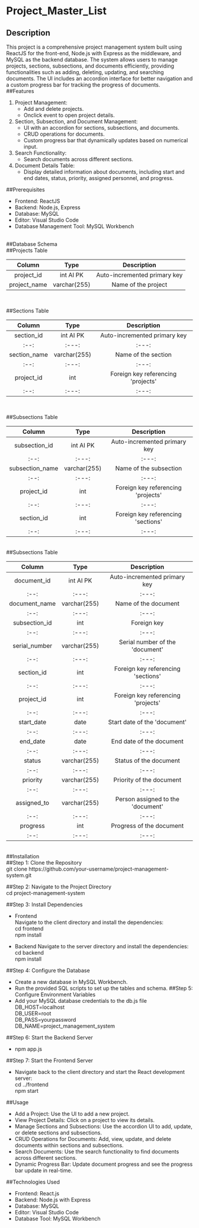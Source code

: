 # Project_Master_List
 
## Description
This project is a comprehensive project management system built using ReactJS for the front-end, Node.js with Express as the middleware, and MySQL as the backend database. The system allows users to manage projects, sections, subsections, and documents efficiently, providing functionalities such as adding, deleting, updating, and searching documents. The UI includes an accordion interface for better navigation and a custom progress bar for tracking the progress of documents.<br>
##Features
1. Project Management:
   - Add and delete projects.
   - Onclick event to open project details.
2. Section, Subsection, and Document Management:
   - UI with an accordion for sections, subsections, and documents.
   - CRUD operations for documents.
   - Custom progress bar that dynamically updates based on numerical input.
3. Search Functionality:
   - Search documents across different sections.
4. Document Details Table:
   - Display detailed information about documents, including start and end dates, status, priority, assigned personnel, and progress.
     <br>

##Prerequisites<br>
 * Frontend: ReactJS
 * Backend: Node.js, Express
 * Database: MySQL
 * Editor: Visual Studio Code
 * Database Management Tool: MySQL Workbench
<br>
##Database Schema<br>
##Projects Table

| Column |	Type |	Description |
|:--:|:---:|:---:|
|project_id	|int AI PK |	Auto-incremented primary key |
|project_name |	varchar(255) |	Name of the project |

<br>

##Sections Table<br>

| Column |	Type |	Description |
|:--:|:---:|:---:|
|section_id	| int AI PK |	Auto-incremented primary key |
|:--:|:---:|:---:|
section_name |	varchar(255) |	Name of the section|
|:--:|:---:|:---:|
| project_id	| int |	Foreign key referencing 'projects'|
|:--:|:---:|:---:|
<br>

##Subsections Table<br>

| Column |	Type |	Description |
|:--:|:---:|:---:|
|subsection_id |	int AI PK	| Auto-incremented primary key |
|:--:|:---:|:---:|
|subsection_name	| varchar(255)	| Name of the subsection |
|:--:|:---:|:---:|
| project_id	| int |	Foreign key referencing 'projects'|
|:--:|:---:|:---:|
|section_id |	int	| Foreign key referencing 'sections'|
|:--:|:---:|:---:|
<br>
##Subsections Table<br>

| Column |	Type |	Description |
|:--:|:---:|:---:|
|document_id	| int AI PK |	Auto-incremented primary key |
|:--:|:---:|:---:|
|document_name	| varchar(255) |	Name of the document |
|:--:|:---:|:---:|
|subsection_id |	int	| Foreign key | referencing 'subsections' |
|:--:|:---:|:---:|
|serial_number |	varchar(255) |	Serial number of the 'document' |
|:--:|:---:|:---:|
|section_id	| int	| Foreign key referencing 'sections' |
|:--:|:---:|:---:|
|project_id	| int	| Foreign key referencing 'projects' |
|:--:|:---:|:---:|
| start_date |	date	| Start date of the 'document' |
|:--:|:---:|:---:|
|end_date |	date	|End date of the document |
|:--:|:---:|:---:|
| status	|varchar(255) |	Status of the document|
|:--:|:---:|:---:|
| priority |	varchar(255) |	Priority of the document|
|:--:|:---:|:---:|
|assigned_to	| varchar(255)	| Person assigned to the 'document'|
|:--:|:---:|:---:|
|progress |	int |	Progress of the document |
|:--:|:---:|:---:|
<br>
##Installation<br>
##Step 1: Clone the Repository<br>
git clone https://github.com/your-username/project-management-system.git<br>

##Step 2: Navigate to the Project Directory<br>
cd project-management-system<br>

##Step 3: Install Dependencies<br>
 - Frontend<br>
Navigate to the client directory and install the dependencies:<br>
cd frontend<br>
npm install<br>

 - Backend
Navigate to the server directory and install the dependencies:
cd backend<br>
npm install<br>

##Step 4: Configure the Database
 - Create a new database in MySQL Workbench.
 - Run the provided SQL scripts to set up the tables and schema.
##Step 5: Configure Environment Variables
 - Add your MySQL database credentials to the db.js file<br>
  DB_HOST=localhost<br>
  DB_USER=root<br>
  DB_PASS=yourpassword<br>
  DB_NAME=project_management_system<br>

##Step 6: Start the Backend Server
- npm app.js

##Step 7: Start the Frontend Server
- Navigate back to the client directory and start the React development server:<br>
cd ../frontend<br>
npm start<br>

 ##Usage
 - Add a Project: Use the UI to add a new project.
 - View Project Details: Click on a project to view its details.
 - Manage Sections and Subsections: Use the accordion UI to add, update, or delete sections and subsections.
 - CRUD Operations for Documents: Add, view, update, and delete documents within sections and subsections.
 - Search Documents: Use the search functionality to find documents across different sections.
 - Dynamic Progress Bar: Update document progress and see the progress bar update in real-time.

##Technologies Used
- Frontend: React.js
- Backend: Node.js with Express
- Database: MySQL
- Editor: Visual Studio Code
- Database Tool: MySQL Workbench





